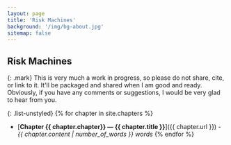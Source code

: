 ```yaml
---
layout: page
title: 'Risk Machines'
background: '/img/bg-about.jpg'
sitemap: false
---
```


## Risk Machines

{: .mark}
This is very much a work in progress, so please do not share, cite,
or link to it. It'll be packaged and shared when I am good and ready.
Obviously, if you have any comments or suggestions, I would be very 
glad to hear from you.

{: .list-unstyled}
{% for chapter in site.chapters %}
* [**Chapter {{ chapter.chapter}} &mdash; {{ chapter.title }}**]({{ chapter.url }}) - 
  *{{ chapter.content | number_of_words }} words*
{% endfor %}
